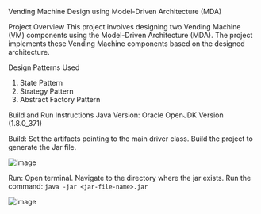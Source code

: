 Vending Machine Design using Model-Driven Architecture (MDA)

Project Overview
This project involves designing two Vending Machine (VM) components using the Model-Driven Architecture (MDA). The project implements these Vending Machine components based on the designed architecture.

Design Patterns Used
1. State Pattern
2. Strategy Pattern
3. Abstract Factory Pattern

Build and Run Instructions
Java Version: Oracle OpenJDK Version (1.8.0_371)

Build:
Set the artifacts pointing to the main driver class.
Build the project to generate the Jar file.

![image](https://github.com/user-attachments/assets/13472110-fdf8-4c61-9f53-83abae5a2be3)

Run:
Open terminal.
Navigate to the directory where the jar exists.
Run the command: `java -jar <jar-file-name>.jar`

![image](https://github.com/user-attachments/assets/351ae34b-2706-4b3e-971a-c9a078df30eb)
